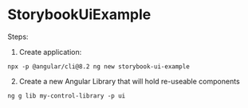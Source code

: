 # StorybookUiExample

Steps:

1. Create application: 
```
npx -p @angular/cli@8.2 ng new storybook-ui-example
```  

2. Create a new Angular Library that will hold re-useable components
```
ng g lib my-control-library -p ui
```

